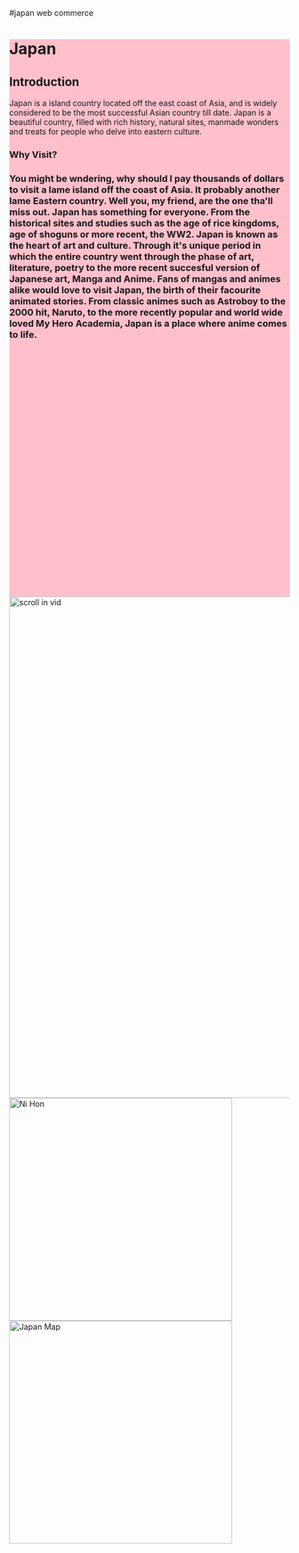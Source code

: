 #japan web
commerce

<html>
<head>
<meta name="viewport" content="width=device-width, initial-scale=1">
<style>
.parallax {

 background-image : url("file:///C:/Users/Pradip%20Panta/Desktop/download.jpg");


 min-height: 1000px;
   
  background-attachment: fixed;
  background-position: center;
  background-repeat: no-repeat;
  background-size: 600px;


}
</style>
</head>
<body>

<style>
    .div
    {
      position: relative;
      top: 0;
      left: 0;
    }
    .scroll in vid
    {
      position: center;
      top: 60px;
      left: 80px;
    }
  </style>

<style>
  .div
{
position: relative;
top: 0;
left: 0;
}

</style>

<div class="parallax"></div>
<div style="height:1000px;background-color:pink">

<h1> Japan </h1>

<h2> Introduction </h2>

<p1> 
Japan is a island country located off the east coast of Asia, and is widely considered to be the most successful Asian country till date. Japan is a beautiful country, filled with rich history, natural sites, manmade wonders and treats for people who delve into eastern culture.
</p1>

<h3> Why Visit? <h3>

<p2>
You might be wndering, why should I pay thousands of dollars to visit a lame island off the coast of Asia. It probably another lame Eastern country. Well you, my friend, are the one tha'll miss out. Japan has something for everyone. From the historical sites and studies such as the age of rice kingdoms, age of shoguns or more recent, the WW2. Japan is known as the heart of art and culture. Through it's unique period in which the entire country went through the phase of art, literature, poetry to the more recent succesful version of Japanese art, Manga and Anime. Fans of mangas and animes alike would love to visit Japan, the birth of their facourite animated stories. From classic animes such as Astroboy to the 2000 hit, Naruto, to the more recently popular and world wide loved My Hero Academia, Japan is a place where anime comes to life.
</p2>

</div>

<img src="My Gif 1.gif" alt="scroll in vid" style="width:900px;height:900px;">

<img src="ni hon.png" alt="Ni Hon" style="width:400px;height:400px;">
<img src="japan mate.jpg" alt="Japan Map" style="width:400px;height:400px;">
</body>
</html>

